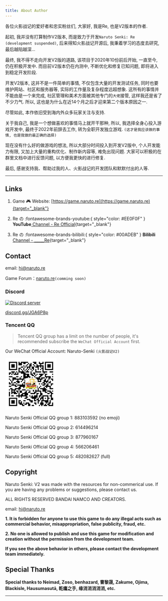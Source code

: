 ```yaml
---
title: About Author
---
```


各位火影战记的爱好者和忠实粉丝们, 大家好, 我是Re, 也是V2版本的作者.

起初, 我并没有打算制作V2版本, 而是致力于开发`Naruto Senki: Re (development suspended)`, 
后来得知火影战记开源后, 我秉着学习的态度去研究, 最后越陷越深...

最终, 我不得不走向开发V2版的道路, 该项目于2020年10份前后开始, 一直至今, 仍在积极开发中.
而目前V2版本仍在内测中, 不断优化和修复已知问题, 即将进入到稳定开发阶段.

开发V2版本, 这并不是一件简单的事情, 不仅包含大量的开发测试任务, 
同时也要维护网站、社区和服务器等, 实际的工作量及复杂程度远超想象.
这所有的事情并不能由是一个来完成, 社区管理和美术方面被其他专门的`大佬`接管, 这样我还是省了不少力气.
所以, 这也是为什么在近14个月之后才迎来第二个版本原因之一.

尽管如此, 本作依旧受到海内外众多玩家关注与支持.

关于我自己, 我是一个想做喜欢的事情马上就开干那种, 所以, 
我选择全身心投入游戏开发中, 最终于2022年前辞去工作, 转为全职开发独立游戏.
`(这才是我应该做的事情, 也是我做的最正确的选择)`

现在没有什么好的做游戏的想法, 所以大部分时间投入到开发V2版中, 
个人开发能力有限, 又加上大量的重构优化、制作新内容等, 难免出现问题.
大家可以积极的在群里文档中进行反馈问题, 以方便我更快的进行修复.

最后, 感谢支持我、帮助过我的人、火影战记的开发团队和默默付出的人等.

---

## Links

1. Game :video_game: Website: [https://game.naruto.re](https://game.naruto.re){target="_blank"}

2. Re の :fontawesome-brands-youtube:{ style="color: #EE0F0F" }
__YouTube__[ Channel - Re Official](https://www.youtube.com/channel/UCL9gDeedGZdf3hjRd-Zr7cg){target="_blank"}

3. Re の  :fontawesome-brands-bilibili:{ style="color: #00ADEB" }
__Bilibili__[ Channel - _____Re](https://space.bilibili.com/122989580){target="_blank"}

## Contact

email: hi@naruto.re

Game Forum：[naruto.re](#)`(comming soon)`

### Discord

<a href="https://discord.gg/djs"><img src="https://img.shields.io/discord/768961957990367232?color=5865F2&logo=discord&logoColor=white&style=for-the-badge" alt="Discord server" /></a>

[discord.gg/JGA6P8p](https://discord.gg/JGA6P8p)

### Tencent QQ

> Tencent QQ group has a limit on the number of people, it's recommended subscribe the `WeChat Official Account` first.

Our WeChat Official Account: Naruto-Senki `(火影战记V2)`

![wx](../assets/img/wx.jpg)

Naruto Senki Official QQ group 1: 883103592 (no emoji)

Naruto Senki Official QQ group 2: 614496214

Naruto Senki Official QQ group 3: 877960167

Naruto Senki Official QQ group 4: 566206461

Naruto Senki Official QQ group 5: 482082627 (full)

## Copyright

Naruto Senki: V2 was made with the resources for non-commerical use.
If you are having any problems or suggestions, please contact us.

ALL RIGHTS RESERVED BANDAI NAMCO AND CREATORS.

email: <hi@naruto.re>

__1. It is forbidden for anyone to use this game to do any illegal acts
such as commercial behavior, misappropriation, false publicity, fraud, etc.__

__2. No one is allowed to publish and use this game for modification and
creation without the permission from the development team.__

__If you see the above behavior in others, please contact the development team immediately.__

## Special Thanks

__Special thanks to Neimad, Zoso, benhazard, 曹黎晟,
Zakume, Ojima, Blackisle, Hausumasutā, 乾癟之手, 缘消消消消消,
etc.__

---

<script src="https://unpkg.com/@waline/client@v2/dist/waline.js"></script>
<link href='//unpkg.com/@waline/client@v2/dist/waline.css' rel='stylesheet'/>
<div id="waline"></div>
<script>
Waline.init({
  el: '#waline',
  serverURL: 'https://mb.naruto.re',
  pageview: true,
  emoji: [
    '//unpkg.com/@waline/emojis@1.0.1/tw-emoji',
    '//unpkg.com/@waline/emojis@1.0.1/bilibili',
    '//unpkg.com/@waline/emojis@1.0.1/tieba',
  ],
  lang: 'en',
});
</script>
